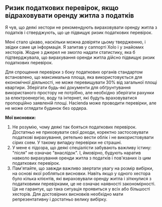 ## Ризик податкових перевірок, якщо відраховувати оренду житла з податків

Я чув, що деякі хестори не рекомендують вираховувати оренду житла з податків і стверджують, що це підвищує ризик
податкових перевірок.

Мені стало цікаво, наскільки можна довіряти цьому твердженню, і звідки саме ця інформація. Я запитав у саппорті Xolo і у
знайомих хесторів. Жодне з джерел не змогло надати статистику, яка б підтверджувала, що вирахування оренди житла дійсно
підвищує ризик податкових перевірок.

Для спрощення перевірки з боку податкових органів стандартом встановлено, що максимальна площа, яка використовується для
економічної діяльності, не може перевищувати 30% від загальної площі квартири. Зберігати будь-які документи для
обґрунтування використаного простору не потрібно, але необхідно зберігати рахунки за електроенергію, воду та інтернет,
які будуть враховуватися пропорційно заявленій площі. Hacienda може проводити перевірки, але не може оглядати будинок
без ордера.

**Мої висновки:**

1. Не розумію, чому деякі так бояться податкових перевірок. Достатньо не приховувати свої доходи, коректно застосовувати
   податкові вирахування, ретельно вести облік і не використовувати сірих схем. У такому випадку перевірки не страшні.
2. У мене є підозра, що деякі спеціалісти забувають важливу істину: "після" не означає "внаслідок". І, ймовірно, будують
   наратив навколо вирахування оренди житла з податків і пов'язаних із цим податкових перевірок.
3. Пам'ятайте, що завжди важливо звертати увагу на розмір вибірки, на основі якої робляться висновки. Навіть якщо у
   одного хестора було кілька клієнтів, які вираховували оренду житла і зіткнулися з податковими перевірками, це не
   означає наявності закономірності. Це не гарантує, що така ситуація проявиться у всіх або більшості хесторів. Для
   достовірних висновків необхідно мати репрезентативну і достатньо велику вибірку.
